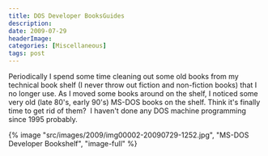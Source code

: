 ```yaml
---
title: DOS Developer BooksGuides
description: 
date: 2009-07-29
headerImage: 
categories: [Miscellaneous]
tags: post
---
```


Periodically I spend some time cleaning out some old books from my technical book shelf (I never throw out fiction and non-fiction books) that I no longer use. As I moved some books around on the shelf, I noticed some very old (late 80's, early 90's) MS-DOS books on the shelf. Think it's finally time to get rid of them?  I haven't done any DOS machine programming since 1995 probably.

{% image "src/images/2009/img00002-20090729-1252.jpg", "MS-DOS Developer Bookshelf", "image-full" %}
